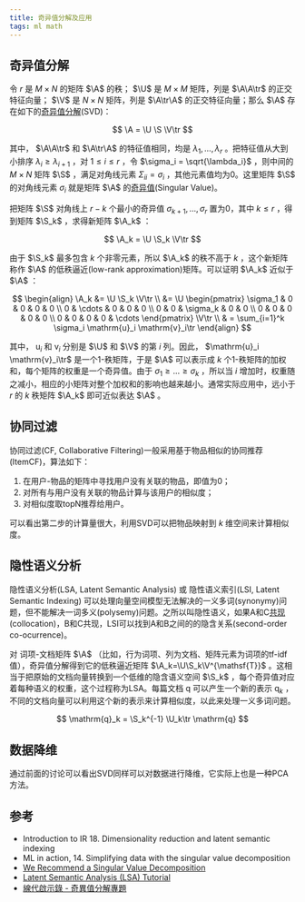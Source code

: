 ```yaml
---
title: 奇异值分解及应用
tags: ml math
---
```


$\newcommand{\A}{\mat{A}}
\newcommand{\U}{\mat{U}}
\newcommand{\V}{\mat{V}}
\newcommand{\S}{\mat{\Sigma}}$

## 奇异值分解

令 $r$ 是 $M \times N$ 的矩阵 $\A$ 的秩； $\U$ 是 $M \times M$ 矩阵，列是 $\A\A\tr$ 的正交特征向量； $\V$ 是 $N \times N$ 矩阵，列是 $\A\tr\A$ 的正交特征向量；那么 $\A$ 存在如下的[奇异值分解](http://en.wikipedia.org/wiki/Singular_value_decomposition)(SVD)：

$$
\A = \U \S \V\tr
$$

其中， $\A\A\tr$ 和  $\A\tr\A$  的特征值相同，均是  $\lambda_1,\dots,\lambda_r$ 。把特征值从大到小排序 $\lambda_i \geq \lambda_{i+1}$ ，对  $1 \leq i \leq r$ ，令 $\sigma_i = \sqrt{\lambda_i}$ ，则中间的 $M \times N$ 矩阵 $\S$ ，满足对角线元素 $\Sigma_{ii} = \sigma_i$ ，其他元素值均为0。这里矩阵 $\S$ 的对角线元素 $\sigma_i$ 就是矩阵 $\A$ 的[奇异值](http://en.wikipedia.org/wiki/Singular_value)(Singular Value)。

把矩阵 $\S$ 对角线上 $r-k$ 个最小的奇异值 $\sigma_{k+1},\dots,\sigma_{r}$ 置为0，其中 $k \leq r$ ，得到矩阵 $\S_k$ ，求得新矩阵 $\A_k$ ：

$$
\A_k = \U \S_k \V\tr
$$

由于 $\S_k$ 最多包含 $k$ 个非零元素，所以 $\A_k$ 的秩不高于 $k$ ，这个新矩阵称作 $\A$ 的低秩逼近(low-rank approximation)矩阵。可以证明 $\A_k$ 近似于 $\A$ ：

$$
\begin{align}
\A_k &= \U \S_k \V\tr \\
    &= \U \begin{pmatrix}
        \sigma_1 & 0 & 0 & 0 & 0 \\
        0 & \cdots   & 0 & 0 & 0 \\
        0 & 0 & \sigma_k & 0 & 0 \\
        0 & 0 & 0        & 0 & 0 \\
        0 & 0 & 0 & 0 & \cdots
       \end{pmatrix} \V\tr \\
    & = \sum_{i=1}^k \sigma_i \mathrm{u}_i \mathrm{v}_i\tr
\end{align}
$$

其中， $\mathrm{u}_i$ 和 $\mathrm{v}_i$ 分别是 $\U$ 和 $\V$ 的第 $i$ 列。因此， $\mathrm{u}_i \mathrm{v}_i\tr$  是一个1-秩矩阵，于是 $\A$ 可以表示成 $k$ 个1-秩矩阵的加权和，每个矩阵的权重是一个奇异值。由于 $\sigma_1 \geq \dots \geq \sigma_k$ ，所以当 $i$ 增加时，权重随之减小，相应的小矩阵对整个加权和的影响也越来越小。通常实际应用中，远小于 $r$ 的 $k$ 秩矩阵 $\A_k$ 即可近似表达 $\A$ 。

## 协同过滤

协同过滤(CF, Collaborative Filtering)一般采用基于物品相似的协同推荐(ItemCF)，算法如下：

1. 在用户-物品的矩阵中寻找用户没有关联的物品，即值为0；
2. 对所有与用户没有关联的物品计算与该用户的相似度；
3. 对相似度取topN推荐给用户。

可以看出第二步的计算量很大，利用SVD可以把物品映射到 $k$ 维空间来计算相似度。

## 隐性语义分析

隐性语义分析(LSA, Latent Semantic Analysis) 或 隐性语义索引(LSI, Latent Semantic Indexing) 可以处理向量空间模型无法解决的一义多词(synonymy)问题，但不能解决一词多义(polysemy)问题。之所以叫隐性语义，如果A和C[共现](http://en.wikipedia.org/wiki/Collocation)(collocation)，B和C共现，LSI可以找到A和B之间的的隐含关系(second-order co-ocurrence)。

对 词项-文档矩阵  $\A$ （比如，行为词项、列为文档、矩阵元素为词项的tf-idf值），奇异值分解得到它的低秩逼近矩阵 $\A_k=\U\S_k\V^{\mathsf{T}}$ 。这相当于把原始的文档向量转换到一个低维的隐含语义空间 $\S_k$ ，每个奇异值对应着每种语义的权重，这个过程称为LSA。每篇文档 $\mathrm{q}$ 可以产生一个新的表示 $\mathrm{q}_k$ ，不同的文档向量可以利用这个新的表示来计算相似度，以此来处理一义多词问题。

$$
\mathrm{q}_k = \S_k^{-1} \U_k\tr \mathrm{q}
$$

## 数据降维

通过前面的讨论可以看出SVD同样可以对数据进行降维，它实际上也是一种PCA方法。

## 参考

- Introduction to IR 18. Dimensionality reduction and latent semantic indexing
- ML in action, 14. Simplifying data with the singular value decomposition
- [We Recommend a Singular Value Decomposition](http://www.ams.org/samplings/feature-column/fcarc-svd)
- [Latent Semantic Analysis (LSA) Tutorial](http://www.puffinwarellc.com/index.php/news-and-articles/articles/33-latent-semantic-analysis-tutorial.html)
- [線代啟示錄 - 奇異值分解專題](http://ccjou.wordpress.com/%E5%B0%88%E9%A1%8C%E6%8E%A2%E7%A9%B6/%E5%A5%87%E7%95%B0%E5%80%BC%E5%88%86%E8%A7%A3%E5%B0%88%E9%A1%8C/)
